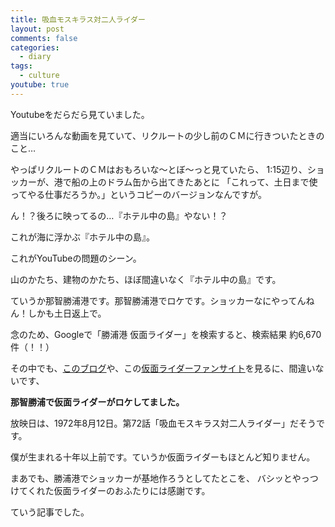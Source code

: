 ```yaml
---
title: 吸血モスキラス対二人ライダー
layout: post
comments: false
categories:
  - diary
tags:
  - culture
youtube: true
---
```

Youtubeをだらだら見ていました。

適当にいろんな動画を見ていて、リクルートの少し前のＣＭに行きついたときのこと…

<amp-youtube data-videoid="35Kc4jM2Sew" layout="responsive" width="480" height="270" data-param-start="75"></amp-youtube>

やっぱリクルートのＣＭはおもろいな～とぼ～っと見ていたら、
1:15辺り、ショッカーが、港で船の上のドラム缶から出てきたあとに
「これって、土日まで使ってやる仕事だろうか。」というコピーのバージョンなんですが。

ん！？後ろに映ってるの…『ホテル中の島』やない！？

これが海に浮かぶ『ホテル中の島』。

<amp-img src="/img/uploads/2010/02/kamen-rider-nachikatsuura-1.jpg" alt="ホテル中の島" width="400" height="300" layout="responsive"></amp-img>

これがYouTubeの問題のシーン。

<amp-img src="/img/uploads/2010/02/kamen-rider-nachikatsuura-2.jpg" alt="ホテル中の島？" width="560" height="311" layout="responsive"></amp-img>


山のかたち、建物のかたち、ほぼ間違いなく『ホテル中の島』です。

ていうか那智勝浦港です。那智勝浦港でロケです。ショッカーなにやってんねん！しかも土日返上で。

念のため、Googleで「勝浦港 仮面ライダー」を検索すると、検索結果 約6,670 件（！！）

その中でも、[このブログ][a1]や、この[仮面ライダーファンサイト][a2]を見るに、間違いないです、

**那智勝浦で仮面ライダーがロケしてました。**

放映日は、1972年8月12日。第72話「吸血モスキラス対二人ライダー」だそうです。

僕が生まれる十年以上前です。ていうか仮面ライダーもほとんど知りません。

まあでも、勝浦港でショッカーが基地作ろうとしてたとこを、
バシッとやっつけてくれた仮面ライダーのおふたりには感謝です。

ていう記事でした。


 [1]: /img/uploads/2010/02/kamen-rider-nachikatsuura-1.jpg
 [2]: /img/uploads/2010/02/kamen-rider-nachikatsuura-2.jpg

 [a1]: http://nukarumi.jugem.jp/?cid=56
 [a2]: http://www.dct-bf.com/rider/rider01/stories08.html
